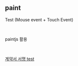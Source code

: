 ## paint
Test (Mouse event + Touch Event)

<br>

paintjs 활용 

<br>

[계약서 서명 test](https://jieun-c.github.io/paint/)
